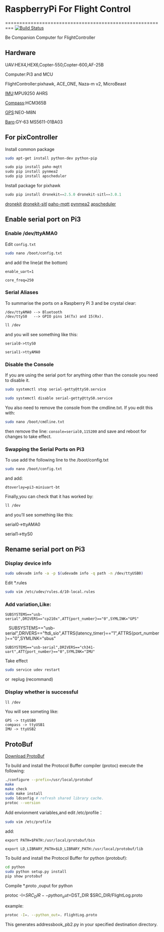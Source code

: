 # RaspberryPi For Flight Control
=========================================================
[![Build Status](https://travis-ci.org/google/protobuf.svg?branch=master)](https://github.com/AirForceUAV/Unicorn)

Be Companion Computer for FlightController
## Hardware

UAV:HEX4,HEX6,Copter-550,Copter-600,AF-25B

Computer:Pi3 and MCU

FlightController:pixhawk, ACE_ONE, Naza-m v2, MicroBeast

[IMU](https://item.taobao.com/item.htm?spm=a1z09.2.0.0.sSd9zC&id=45727369640&_u=n9i6v3oce6d):MPU9250 AHRS

[Compass](https://item.taobao.com/item.htm?spm=a1z09.2.0.0.sSd9zC&id=44445395508&_u=n9i6v3ob5ab):HCM365B

[GPS](https://item.taobao.com/item.htm?spm=a1z09.2.0.0.sSd9zC&id=17669339623&_u=n9i6v3o34c9):NEO-M8N

[Baro](https://detail.tmall.com/item.htm?id=41281679152&spm=a1z09.2.0.0.zyoHfd&_u=n9i6v3o6702):GY-63 MS5611-01BA03

## For pixController

Install common package
```bash
sudo apt-get install python-dev python-pip
```
```python
sudo pip install paho-mqtt
sudo pip install pynmea2
sudo pip install apscheduler
```

Install package for pixhawk
```python
sudo pip install dronekit==2.5.0 dronekit-sitl==3.0.1
```
[dronekit](http://python.dronekit.io/about/index.html)
[dronekit-sitl](https://github.com/dronekit/dronekit-sitl)
[paho-mqtt](https://pypi.python.org/pypi/paho-mqtt/1.1)
[pynmea2](https://github.com/Knio/pynmea2)
[apscheduler](https://apscheduler.readthedocs.io/en/latest/userguide.html)

## Enable serial port on Pi3

### Enable /dev/ttyAMA0

Edit `config.txt`

```bash
sudo nano /boot/config.txt
```

and add the line(at the bottom)

`enable_uart=1`

`core_freq=250`

### Serial Aliases

To summarise the ports on a Raspberry Pi 3 and be crystal clear:
```
/dev/ttyAMA0 --> Bluetooth
/dev/ttyS0   --> GPIO pins 14(Tx) and 15(Rx).
```
```bash
ll /dev
```

and you will see something like this:   

    serial0->ttyS0  

    serial1->ttyAMA0

### Disable the Console

If you are using the serial port for anything other than the console you need to disable it.

```bash
sudo systemctl stop serial-getty@ttyS0.service

sudo systemctl disable serial-getty@ttyS0.service

```

You also need to remove the console from the cmdline.txt. If you edit this with:

```bash
sudo nano /boot/cmdline.txt
```

then remove the line: `console=serial0,115200` and save and reboot for changes to take effect.

### Swapping the Serial Ports on Pi3

To use add the following line to the /boot/config.txt

```bash
sudo nano /boot/config.txt
```

and add:

`dtoverlay=pi3-miniuart-bt`

Finally,you can check that it has worked by:

```bash
ll /dev
```

and you’ll see something like this:

serial0->ttyAMA0

serial1->ttyS0

## Rename serial port on Pi3

### Display device info
```bash
sudo udevadm info -a -p $(udevadm info -q path -n /dev/ttyUSB0)
```
Edit *.rules
```bash
sudo vim /etc/udev/rules.d/10-local.rules
```

### Add variation,Like:

    SUBSYSTEMS=="usb-serial",DRIVERS=="cp210x",ATT{port_number}=="0",SYMLINK="GPS"

    SUBSYSTEMS=="usb-serial",DRIVERS=="ftdi_sio",ATTRS{latency_timer}=="1",ATTRS{port_number}=="0",SYMLINK="sbus"

    SUBSYSTEMS=="usb-serial",DRIVERS=="ch341-uart",ATT{port_number}=="0",SYMLINK="IMU"

Take effect
```bash 
sudo service udev restart
```
or  replug (recommand)

### Display whether is successful
```bash
ll /dev
```
You will see someting like:

    GPS -> ttyUSB0 
    compass -> ttyUSB1
    IMU -> ttyUSB2

## ProtoBuf

[Download ProtoBuf](https://github.com/google/protobuf/releases)

To build and install the Protocol Buffer compiler (protoc) execute the following:
```bash
./configure --prefix=/usr/local/protobuf
make
make check
sudo make install
sudo ldconfig # refresh shared library cache.
protoc --version
```
Add envionment variables,and edit /etc/profile：
```bash
sudo vim /etc/profile
```
add:

    export PATH=$PATH:/usr/local/protobuf/bin

    export LD_LIBRARY_PATH=$LD_LIBRARY_PATH:/usr/local/protobuf/lib

To build and install the Protocol Buffer for python (protobuf):
```bash
cd python
sudo python setup.py install
pip show protobuf
```
Compile *.proto ,ouput for python

protoc -I=$SRC_DIR --python_out=$DST_DIR $SRC_DIR/FlightLog.proto

example:
```bash
protoc -I=. --python_out=. FlightLog.proto
```
This generates addressbook_pb2.py in your specified destination directory.
